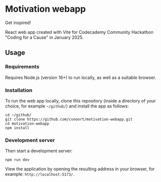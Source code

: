# Motivation webapp

Get inspired!

React web app created with Vite for
Codecademy Community Hackathon "Coding for a Cause" in January 2025.

## Usage

### Requirements

Requires Node.js (version 16+) to run locally,
as well as a suitable browser.

### Installation

To run the web app locally, clone this repository
(inside a directory of your choice, for example `~/github/`)
and install the app as follows:

```
cd ~/github/
git clone https://github.com/cvnoort/motivation-webapp.git
cd motivation-webapp
npm install
```

### Development server

Then start a development server:

```
npm run dev
```

View the application by opening the resulting address in your browser,
for example: `http://localhost:5173/`.

